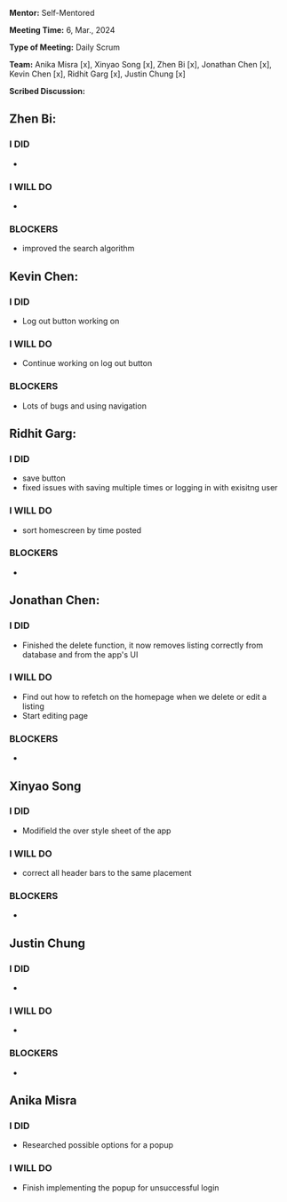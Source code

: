 **Mentor:** Self-Mentored

**Meeting Time:** 6, Mar., 2024

**Type of Meeting:** Daily Scrum

**Team:** Anika Misra [x], Xinyao Song [x], Zhen Bi [x], Jonathan Chen [x], Kevin Chen [x], Ridhit Garg [x], Justin Chung [x]

**Scribed Discussion:**

## **Zhen Bi:**  
### **I DID**  
- 

### **I WILL DO**  
- 

### **BLOCKERS**  
- improved the search algorithm

## **Kevin Chen:**  
### **I DID**  
- Log out button working on

### **I WILL DO**  
- Continue working on log out button

### **BLOCKERS**  
- Lots of bugs and using navigation

## **Ridhit Garg:**  
### **I DID**  
- save button
- fixed issues with saving multiple times or logging in with exisitng user

### **I WILL DO**  
- sort homescreen by time posted

### **BLOCKERS**  
- 

## **Jonathan Chen:**  
### **I DID**  
- Finished the delete function, it now removes listing correctly from database and from the app's UI

### **I WILL DO**  
- Find out how to refetch on the homepage when we delete or edit a listing
- Start editing page

### **BLOCKERS**  
- 

## **Xinyao Song**  
### **I DID**  
- Modifield the over style sheet of the app

### **I WILL DO**  
- correct all header bars to the same placement

### **BLOCKERS**  
-

## **Justin Chung**  
### **I DID**  
- 

### **I WILL DO**  
- 

### **BLOCKERS**  
-
## **Anika Misra**  
### **I DID**  
- Researched possible options for a popup

### **I WILL DO**  
- Finish implementing the popup for unsuccessful login
